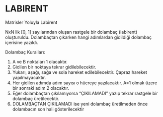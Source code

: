 # LABIRENT
Matrisler Yoluyla Labirent

NxN lik [0, 1] sayılarından oluşan rastgele bir dolambaç (labirent) oluşturuldu. Dolambaçtan çıkarken 
hangi adımlardan gidildiği dolambaç içerisine yazıldı.

Dolambaç Kuralları:
1. A ve B noktaları 1 olacaktır. 
2. Gidilen bir noktaya tekrar gidilebilecektir.
3. Yukarı, aşağı, sağa ve sola hareket edilebilecektir. Çapraz hareket yapılmayacaktır.
4. Her gidilen adımda adım sayısı o hücreye yazılacaktır. A=1 olmak üzere bir sonraki adım 2 olacaktır.
5. Eğer dolambaçtan çıkılamıyorsa “ÇIKILAMADI” yazıp tekrar rastgele bir dolambaç üretilecektir.
6. DOLAMBAÇTAN ÇIKILAMADI ise yeni dolambaç üretilmeden önce dolambacın son hali gösterilecektir
